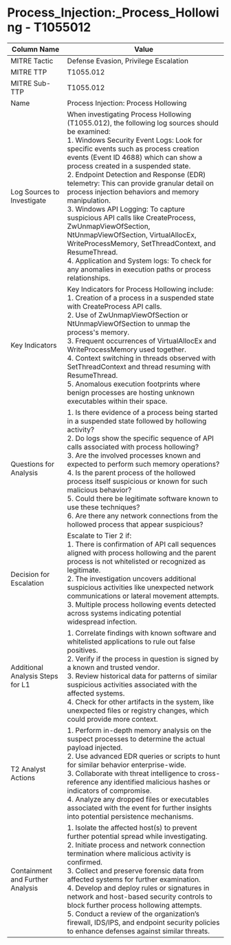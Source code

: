 # Process_Injection:_Process_Hollowing - T1055012

| Column Name | Value |
|-------------|-------|
| MITRE Tactic | Defense Evasion, Privilege Escalation |
| MITRE TTP | T1055.012 |
| MITRE Sub-TTP | T1055.012 |
| Name | Process Injection: Process Hollowing |
| Log Sources to Investigate | When investigating Process Hollowing (T1055.012), the following log sources should be examined: <br>1. Windows Security Event Logs: Look for specific events such as process creation events (Event ID 4688) which can show a process created in a suspended state. <br>2. Endpoint Detection and Response (EDR) telemetry: This can provide granular detail on process injection behaviors and memory manipulation. <br>3. Windows API Logging: To capture suspicious API calls like CreateProcess, ZwUnmapViewOfSection, NtUnmapViewOfSection, VirtualAllocEx, WriteProcessMemory, SetThreadContext, and ResumeThread. <br>4. Application and System logs: To check for any anomalies in execution paths or process relationships. |
| Key Indicators | Key Indicators for Process Hollowing include: <br>1. Creation of a process in a suspended state with CreateProcess API calls. <br>2. Use of ZwUnmapViewOfSection or NtUnmapViewOfSection to unmap the process's memory. <br>3. Frequent occurrences of VirtualAllocEx and WriteProcessMemory used together. <br>4. Context switching in threads observed with SetThreadContext and thread resuming with ResumeThread. <br>5. Anomalous execution footprints where benign processes are hosting unknown executables within their space. |
| Questions for Analysis | 1. Is there evidence of a process being started in a suspended state followed by hollowing activity? <br>2. Do logs show the specific sequence of API calls associated with process hollowing? <br>3. Are the involved processes known and expected to perform such memory operations? <br>4. Is the parent process of the hollowed process itself suspicious or known for such malicious behavior? <br>5. Could there be legitimate software known to use these techniques? <br>6. Are there any network connections from the hollowed process that appear suspicious? |
| Decision for Escalation | Escalate to Tier 2 if: <br>1. There is confirmation of API call sequences aligned with process hollowing and the parent process is not whitelisted or recognized as legitimate. <br>2. The investigation uncovers additional suspicious activities like unexpected network communications or lateral movement attempts. <br>3. Multiple process hollowing events detected across systems indicating potential widespread infection. |
| Additional Analysis Steps for L1 | 1. Correlate findings with known software and whitelisted applications to rule out false positives. <br>2. Verify if the process in question is signed by a known and trusted vendor. <br>3. Review historical data for patterns of similar suspicious activities associated with the affected systems. <br>4. Check for other artifacts in the system, like unexpected files or registry changes, which could provide more context. |
| T2 Analyst Actions | 1. Perform in-depth memory analysis on the suspect processes to determine the actual payload injected. <br>2. Use advanced EDR queries or scripts to hunt for similar behavior enterprise-wide. <br>3. Collaborate with threat intelligence to cross-reference any identified malicious hashes or indicators of compromise. <br>4. Analyze any dropped files or executables associated with the event for further insights into potential persistence mechanisms. |
| Containment and Further Analysis | 1. Isolate the affected host(s) to prevent further potential spread while investigating. <br>2. Initiate process and network connection termination where malicious activity is confirmed. <br>3. Collect and preserve forensic data from affected systems for further examination. <br>4. Develop and deploy rules or signatures in network and host-based security controls to block further process hollowing attempts. <br>5. Conduct a review of the organization’s firewall, IDS/IPS, and endpoint security policies to enhance defenses against similar threats. |
